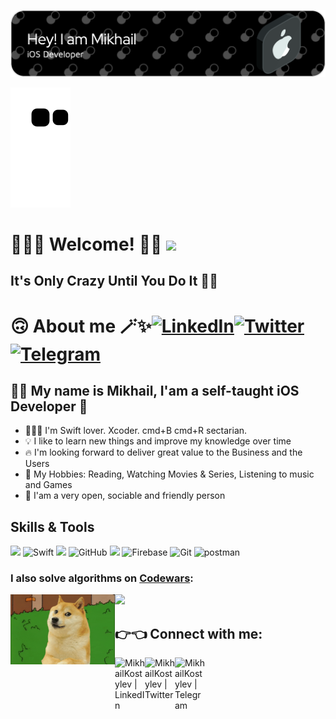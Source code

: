 ![Header](https://github.com/MikhailKostylev/MikhailKostylev/blob/main/github-header-image.png)

![snake svg](https://github.com/MikhailKostylev/MikhailKostylev/blob/output/github-contribution-grid-snake.svg)

# 🙋🏻‍♂️ Welcome! 👋🏻 ![](https://komarev.com/ghpvc/?username=MikhailKostylev)

## It's Only Crazy Until You Do It ☝🏻

# 🙃 About me 🪄✨[<img alt="LinkedIn" src="https://img.shields.io/badge/linkedin%20-%230077B5.svg?&style=for-the-badge&logo=linkedin&logoColor=white"/>][LinkedIn][<img alt="Twitter" src="https://img.shields.io/badge/Twitter%20-%231DA1F2.svg?&style=for-the-badge&logo=Twitter&logoColor=white"/>][Twitter][<img alt="Telegram" src="https://img.shields.io/badge/Telegram%20-%231877F2.svg?&style=for-the-badge&logo=Telegram&logoColor=white"/>][Telegram]
## ✌🏻 My name is Mikhail, I'am a self-taught iOS Developer 
- 🧑🏻‍💻 I'm Swift lover. Xcoder. cmd+B cmd+R sectarian.
- 💡 I like to learn new things and improve my knowledge over time
- 🔥 I'm looking forward to deliver great value to the Business and the Users
- 🎯 My Hobbies: Reading, Watching Movies & Series, Listening to music and Games
- 💫 I'am a very open, sociable and friendly person

## Skills & Tools

<img height="62em" src="https://user-images.githubusercontent.com/10991489/119416278-918ddb80-bcf3-11eb-9106-2e73b8f45902.png"/> ![Swift](https://www.vectorlogo.zone/logos/swift/swift-icon.svg) <img height="67em" src="https://developer.apple.com/design/human-interface-guidelines/macos/images/app-icon-realistic-materials_2x.png"/> ![GitHub](https://www.vectorlogo.zone/logos/github/github-icon.svg) <img height="62em" src="https://user-images.githubusercontent.com/10991489/119416543-285a9800-bcf4-11eb-8755-a9351330ef0d.jpg"/> ![Firebase](https://www.vectorlogo.zone/logos/firebase/firebase-icon.svg) ![Git](https://www.vectorlogo.zone/logos/git-scm/git-scm-icon.svg) ![postman](https://www.vectorlogo.zone/logos/getpostman/getpostman-icon.svg)

<!-- ![GitHub Streak](https://github-readme-streak-stats.herokuapp.com/?user=MikhailKostylev&theme=dark) -->

### I also solve algorithms on [Codewars](https://www.codewars.com/users/MikhailKostylev):
<img src="https://www.codewars.com/users/MikhailKostylev/badges/large">

<img align="left" src="https://github.com/MikhailKostylev/MikhailKostylev/blob/main/giphy.gif?raw=true" width="167" height="112" align="left">

## 👉👈 Connect with me:

[<img align="left" alt="MikhailKostylev | LinkedIn" width="48px" src="https://img.icons8.com/officel/344/linkedin.png" />][LinkedIn]
[<img align="left" alt="MikhailKostylev | Twitter" width="48px" src="https://img.icons8.com/office/344/twitter.png" />][Twitter]
[<img align="left" alt="MikhailKostylev | Telegram" width="48px" src="https://img.icons8.com/color/344/telegram-app--v1.png" />][Telegram]

[LinkedIn]: https://www.linkedin.com/in/mikhail-kostylev/
[Twitter]: https://twitter.com/MikhailKostyle3
[Telegram]: https://telegram.me/thxImFine


